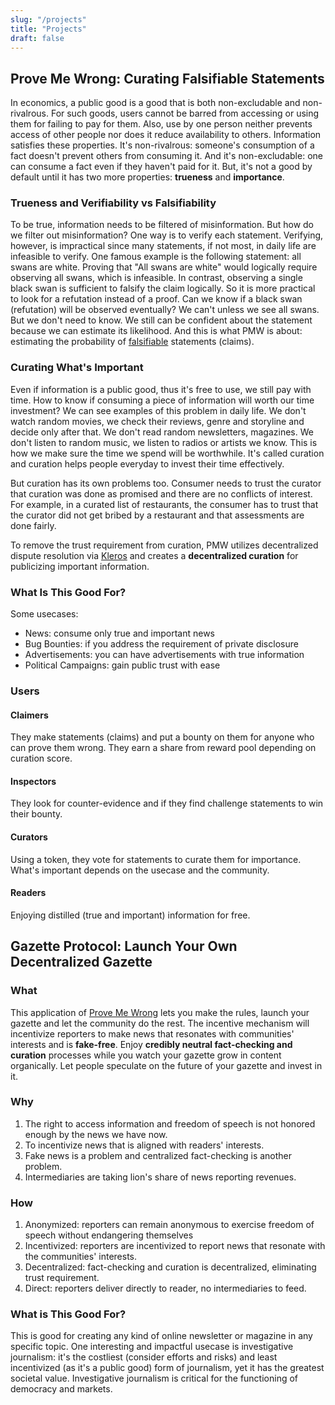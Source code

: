 ```yaml
---
slug: "/projects"
title: "Projects"
draft: false
---
```


## <a name="PMW"></a> Prove Me Wrong: Curating Falsifiable Statements
In economics, a public good is a good that is both non-excludable and non-rivalrous. For such goods, users cannot be barred from accessing or using them for failing to pay for them. Also, use by one person neither prevents access of other people nor does it reduce availability to others. Information satisfies these properties. It's non-rivalrous: someone's consumption of a fact doesn't prevent others from consuming it. And it's non-excludable: one can consume a fact even if they haven't paid for it. But, it's not a good by default until it has two more properties: **trueness** and **importance**.

### Trueness and Verifiability vs Falsifiability

To be true, information needs to be filtered of misinformation. But how do we filter out misinformation? One way is to verify each statement. Verifying, however, is impractical since many statements, if not most, in daily life are infeasible to verify. One famous example is the following statement: all swans are white. Proving that "All swans are white" would logically require observing all swans, which is infeasible. In contrast, observing a single black swan is sufficient to falsify the claim logically. So it is more practical to look for a refutation instead of a proof. Can we know if a black swan (refutation) will be observed eventually? We can't unless we see all swans. But we don't need to know. We still can be confident about the statement because we can estimate its likelihood. And this is what PMW is about: estimating the probability of [falsifiable](https://en.wikipedia.org/wiki/Falsifiability) statements (claims).

### Curating What's Important

Even if information is a public good, thus it's free to use, we still pay with time. How to know if consuming a piece of information will worth our time investment? We can see examples of this problem in daily life. We don't watch random movies, we check their reviews, genre and storyline and decide only after that. We don't read random newsletters, magazines. We don't listen to random music, we listen to radios or artists we know. This is how we make sure the time we spend will be worthwhile. It's called curation and curation helps people everyday to invest their time effectively.

But curation has its own problems too. Consumer needs to trust the curator that curation was done as promised and there are no conflicts of interest. For example, in a curated list of restaurants, the consumer has to trust that the curator did not get bribed by a restaurant and that assessments are done fairly.

To remove the trust requirement from curation, PMW utilizes decentralized dispute resolution via [Kleros](https://kleros.io) and creates a **decentralized curation** for publicizing important information. 

### What Is This Good For?

Some usecases:

- News: consume only true and important news
- Bug Bounties: if you address the requirement of private disclosure
- Advertisements: you can have advertisements with true information
- Political Campaigns: gain public trust with ease
 
### Users

#### Claimers 

They make statements (claims) and put a bounty on them for anyone who can prove them wrong. They earn a share from reward pool depending on curation score.

#### Inspectors 

They look for counter-evidence and if they find challenge statements to win their bounty.

#### Curators

Using a token, they vote for statements to curate them for importance. What's important depends on the usecase and the community. 

#### Readers

Enjoying distilled (true and important) information for free.


## Gazette Protocol: Launch Your Own Decentralized Gazette

### What

This application of [Prove Me Wrong](#PMW) lets you make the rules, launch your gazette and let the community do the rest. The incentive mechanism will incentivize reporters to make news that resonates with communities' interests and is **fake-free**. Enjoy **credibly neutral fact-checking and curation** processes while you watch your gazette grow in content organically. Let people speculate on the future of your gazette and invest in it.

### Why

1. The right to access information and freedom of speech is not honored enough by the news we have now.
2. To incentivize news that is aligned with readers' interests.
3. Fake news is a problem and centralized fact-checking is another problem.
4. Intermediaries are taking lion's share of news reporting revenues.

### How

1. Anonymized: reporters can remain anonymous to exercise freedom of speech without endangering themselves
2. Incentivized: reporters are incentivized to report news that resonate with the communities' interests.
3. Decentralized: fact-checking and curation is decentralized, eliminating trust requirement.
4. Direct: reporters deliver directly to reader, no intermediaries to feed.

### What is This Good For?

This is good for creating any kind of online newsletter or magazine in any specific topic. One interesting and impactful usecase is investigative journalism: it's the costliest (consider efforts and risks) and least incentivized (as it's a public good) form of journalism, yet it has the greatest societal value. Investigative journalism is critical for the functioning of democracy and markets.